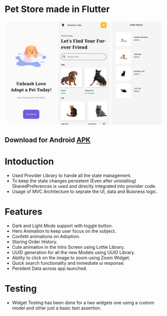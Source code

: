 # Pet Store made in Flutter

<img  src="SS.jpg" alt="ScreenShot">

## Download for Android [APK](https://github.com/AshishKumarD/PetStore/releases/download/v0.0.1/PetStore.apk)

# Intoduction

- Used Provider Library to hande all the state management.
- To keep the state changes persistent (Even after unistalling) SharedPreferences is used and direclty integrated into provider code.
- Usage of MVC Architecture to seprate the UI, data and Buisness logic.

# Features

- Dark and Light Mode support with toggle button.
- Hero Animation to keep user focus on the subject.
- Confetti animations on Adoption.
- Storing Order History.
- Cute animation in the Intro Screen using Lottie Library.
- UUID generation for all the new Models using UUID Library.
- Ability to click on the image to zoom using Zoom Widget.
- Quick search functionality and immediate ui response.
- Persitent Data across app launched.

# Testing

- Widget Testing has been done for a two widgets one using a custom model and other just a basic text assertion.

  
